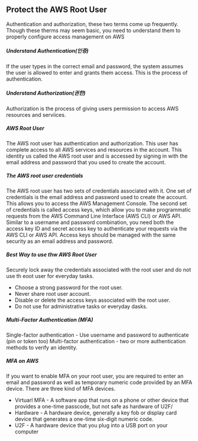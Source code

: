 ## Protect the AWS Root User

Authentication and authorization, these two terms come up frequently. Though these therms may seem basic, you need to understand them to properly configure access management on AWS

##### Understand Authentication(인증)

If the user types in the correct email and password, the system assumes the user is allowed to enter and grants them access. This is the process of authentication.

##### Understand Authorization(권한)

Authorization is the process of giving users permission to access AWS resources and serviices.

##### AWS Root User

The AWS root user has authentication and authorization. This user has complete access to all AWS services and resources in the account. This identity us called the AWS root user and is accessed by signing in with the email address and password that you used to create the account.

##### The AWS root user credentials 

The AWS root user has two sets of credentials associated with it. One set of credentials is the email address and password used to create the account. This allows you to access the AWS Management Console. The second set of credentials is called access keys, which allow you to make programmatic requests from the AWS Command Line Interface (AWS CLI) or AWS API.
Similar to a username and password combination, you need both the access key ID and secret access key to authenticate your requests via the AWS CLI or AWS API. Access keys should be managed with the same security as an email address and password.

##### Best Way to use thw AWS Root User

Securely lock away the credentials associated with the root user and do not use th eoot user for everyday tasks.

* Choose a strong password for the root user.
* Never share root user account.
* Disable or delete the access keys associated with the root user.
* Do not use for administrative tasks or everyday dasks.


##### Multi-Factor Authentication (MFA)

Single-factor authentication - Use username and password to authenticate (pin or token too)
Multi-factor authentication - two or more authentication methods to verify an identity.

##### MFA on AWS

If you want to enable MFA on your root user, you are required to enter an email and password as well as temporary numeric code provided by an MFA device.
There are three kind of MFA devices.
* Virtuarl MFA - A software app that runs on a phone or other device that provides a one-time passcode, but not safe as hardware of U2F/
* Hardware - A hardware device, generally a key fob or display card device that generates a one-time six-digit numeric code.
* U2F - A hardware device that you plug into a USB port on your computer





